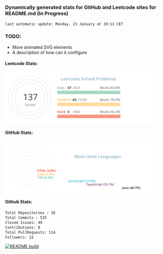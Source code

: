 ### Dynamically generated stats for GitHub and Leetcode sites for README.md (In Progress)
	last automatic update: Monday, 23 January at 19:11 CET
### TODO:
- More animated SVG elements
- A description of how can it configure

#### Leetcode Stats:

![chart-bar](/assets/leetcode-total-info-circle.svg)

#### GitHub Stats:

![chart-bar](/assets/github-languages-sledge.svg)

#### Github Stats:
	Total Repositories : 16
	Total Commits : 525
	Closed Issues: 49
	Contributions: 0
	Total PullRequests: 114
	Followers: 22

[![README build](https://github.com/meugenom/github-leetcode-stats/actions/workflows/main.yml/badge.svg)](https://github.com/meugenom/github-leetcode-stats/actions/workflows/main.yml)